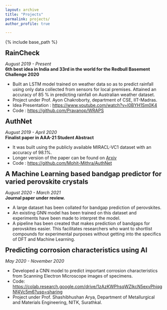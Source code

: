 ```yaml
---
layout: archive
title: "Projects"
permalink: projects/
author_profile: true

---
```


<style type='text/css'> 
h2, h3, h4, h5, h6 {margin: 0;}
.br {display: block; margin-bottom: 0em; margin: 0;} 
</style>

{% include base_path %}

## RainCheck
<i>August 2019 - Present </i> </br>
<b> 6th best idea in India and 33rd in the world for the Redbull Basement Challenge 2020 </b> </br>
* Built an LSTM model trained on weather data so as to predict rainfall using only data collected from sensors for local premises. Attained an accuracy of 85 \% in predicting rainfall on Australian weather dataset. 
* Project under Prof.  Ayon Chakroborty, department of CSE, IIT-Madras. 
* Idea Presentation : <https://www.youtube.com/watch?v=I0BYH1Sm0K4> 
* Code : <https://github.com/Pravanop/WRAPS>

## AuthNet
<i>August 2019 - April 2020 </i> </br>
<b> Finalist paper in AAA-21 Student Abstract </b></br>
* It was built using the publicly available MIRACL-VC1 dataset with an accuracy of 98.1%.
* Longer version of the paper can be found on [Arxiv](https://arxiv.org/abs/2012.02515)
* Code : <https://github.com/Mohit-Mithra/AuthNet>

## A Machine Learning based bandgap predictor for varied perovskite crystals
<i>August 2020 - March 2021 </i> </br>
<b> Journal paper under review. </b> <br>
* A large dataset has been collated for bandgap prediction of perovskites.
* An existing GNN model has been trained on this dataset and experiments have been made to interpret the model. 
* A pipeline has been created that makes prediction of bandgaps for perovskites easier. This facilitates researchers who want to shortlist compounds for experimental purposes without getting into the specifics of DFT and Machine Learning.

## Predicting corrosion characteristics using AI
<i>May 2020 - November 2020 </i> </br>
* Developed a CNN model to predict important corrosion characteristics from Scanning Electron Microscope images of specimens.
* Code: <https://colab.research.google.com/drive/1zAzKWPhsqWZlkcN5exvPhjqgNf4Vc5m6?usp=sharing>
* Project under Prof.  Shashibhushan Arya, Department of Metallurgical and Materials Engineering, NITK, Surathkal.

